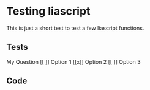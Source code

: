# Testing liascript
This is just a short test to test a few liascript functions.

## Tests

My Question
[[ ]] Option 1
[[x]] Option 2
[[ ]] Option 3

## Code


